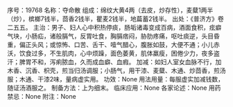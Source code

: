 序号：19768
名称：夺命散
组成：绵纹大黄4两（去皮，炒存性），麦糵1两半（炒），槟榔7钱半，茴香2钱半，瞿麦2钱半，地萹蓄2钱半。
出处：《普济方》卷二五五。
主治：男子、妇人心中积热停痰，肠垢诸毒变成百病，酒面食积，痃癖气块，小肠疝，诸般膈气，反胃吐食，胸膈痞闷，胁肋疼痛，呕吐痰逆，头目昏重，偏正头风；或惊怖、口苦、舌干、噎气醋心，腹胀如鼓，大便不通；小儿赤沃，饮食过多，不生肌肉，心中烦躁，面色萎黄，肌体羸瘦，困倦少力，夜多盗汗；脾胃不和，泻痢脓血，久而成血癖、血瘕。
加减：如妇人室女血脉不行，加木香、沉香、枳壳，煎当归汤调服；小肠气，用干漆、麦糵、木通、炒茴香，煎汤服；木通、干漆2味，量病虚实用。
功效：None
用法用量：每服虚实加减钱数，随证汤酒服之。
制备方法：上为细末。
临床应用：None
各家论述：None
用药禁忌：None
附注：None
